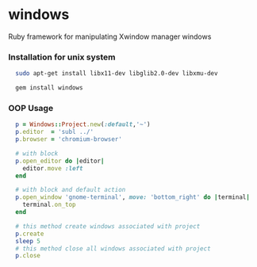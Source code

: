 windows
====

Ruby framework for manipulating Xwindow manager windows

### Installation for unix system
```bash  
  sudo apt-get install libx11-dev libglib2.0-dev libxmu-dev
```
``` ruby
  gem install windows
```

### OOP Usage
```ruby
  p = Windows::Project.new(:default,'~')
  p.editor  = 'subl ../'
  p.browser = 'chromium-browser'

  # with block
  p.open_editor do |editor|
    editor.move :left
  end

  # with block and default action
  p.open_window 'gnome-terminal', move: 'bottom_right' do |terminal|
    terminal.on_top
  end

  # this method create windows associated with project
  p.create
  sleep 5
  # this method close all windows associated with project
  p.close

```  
